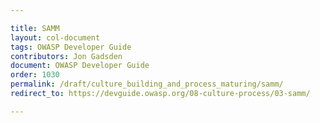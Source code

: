 ```yaml
---

title: SAMM
layout: col-document
tags: OWASP Developer Guide
contributors: Jon Gadsden
document: OWASP Developer Guide
order: 1030
permalink: /draft/culture_building_and_process_maturing/samm/
redirect_to: https://devguide.owasp.org/08-culture-process/03-samm/

---
```

